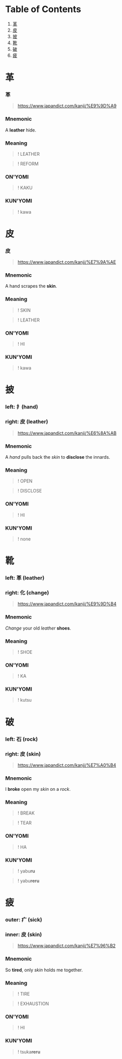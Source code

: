 # Table of Contents

1. [革](#革)
2. [皮](#皮)
3. [披](#披)
4. [靴](#靴)
5. [破](#破)
6. [疲](#疲)


# 革
### 革
> https://www.japandict.com/kanji/%E9%9D%A9

### Mnemonic
A **leather** hide.

### Meaning
>! LEATHER

>! REFORM

### ON'YOMI
>! KAKU

### KUN'YOMI
>! kawa


# 皮
### 皮
> https://www.japandict.com/kanji/%E7%9A%AE

### Mnemonic
A hand scrapes the **skin**.

### Meaning
>! SKIN

>! LEATHER

### ON'YOMI
>! HI

### KUN'YOMI
>! kawa


# 披
### left: 扌(hand)
### right: 皮 (leather)
> https://www.japandict.com/kanji/%E6%8A%AB

### Mnemonic
A _hand_ pulls back the _skin_ to **disclose** the innards.

### Meaning
>! OPEN

>! DISCLOSE

### ON'YOMI
>! HI

### KUN'YOMI
>! none


# 靴
### left: 革 (leather)
### right: 化 (change)
> https://www.japandict.com/kanji/%E9%9D%B4

### Mnemonic
_Change_ your old _leather_ **shoes**.

### Meaning
>! SHOE

### ON'YOMI
>! KA

### KUN'YOMI
>! kutsu


# 破
### left: 石 (rock)
### right: 皮 (skin)
> https://www.japandict.com/kanji/%E7%A0%B4

### Mnemonic
I **broke** open my _skin_ on a _rock_.

### Meaning
>! BREAK

>! TEAR

### ON'YOMI
>! HA

### KUN'YOMI
>! yabu**ru**

>! yabu**reru**


# 疲
### outer: 疒 (sick)
### inner: 皮 (skin)
> https://www.japandict.com/kanji/%E7%96%B2

### Mnemonic
So **tired**, only _skin_ holds me together.

### Meaning
>! TIRE

>! EXHAUSTION

### ON'YOMI
>! HI

### KUN'YOMI
>! tsuka**reru**
